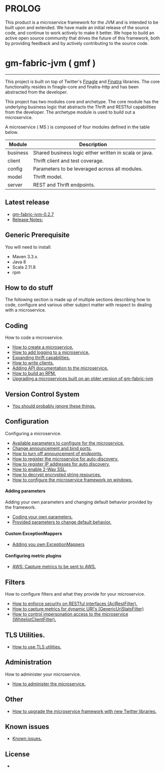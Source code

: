 # PROLOG

This product is a microservice framework for the JVM and is intended to be built upon and extended. We have made an initial release of the source code, and continue to work actively to make it better. We hope to build an active open source community that drives the future of this framework, both by providing feedback and by actively contributing to the source code.

# gm-fabric-jvm ( gmf )
---

This project is built on top of Twitter's [Finagle](https://github.com/twitter/finagle) and [Finatra](https://github.com/twitter/finatra) libraries. The core functionality resides in finagle-core and finatra-http and has been abstracted from the developer.

This project has two modules core and archetype. The core module has the underlying business logic that abstracts the Thrift and RESTful capabilities from the developer. The archetype module is used to build out a microservice.

A microservice ( MS ) is composed of four modules defined in the table below.
	
| Module | Description |
| -------| ----------- |
| business | Shared business logic either written in scala or java. |
| client | Thrift client and test coverage. |
| config | Parameters to be leveraged across all modules. |
| model | Thrift model. |
| server | REST and Thrift endpoints. |

## Latest release
- [gm-fabric-jvm-0.2.7](https://github.com/DecipherNow/gm-fabric-jvm/releases/tag/gm-fabric-jvm-0.2.7)
- [Release Notes:](documentation/ReleaseNotes.md)

## Generic Prerequisite
You will need to install:

- Maven 3.3.x.
- Java 8
- Scala 2.11.8
- rpm

## How to do stuff
The following section is made up of multiple sections describing how to code, configure and various other subject matter with respect to dealing with a microservice.

## Coding
How to code a microservice.

<!-- https://github.com/DecipherNow -->

- [How to create a microservice.](documentation/CreatingNewMS.md)
- [How to add logging to a microservice.](documentation/Logging.md)
- [Expanding thrift capabilities.](documentation/Thrift.md)
- [How to write clients.](documentation/Clients.md)
- [Adding API documentation to the microservice.](documentation/APIDocumentation.md)
- [How to build an RPM.](documentation/RPM.md)
- [Upgrading a microservices built on an older version of gm-fabric-jvm](documentation/UpgradingOlderMicroservice.md)

## Version Control System

- [You should probably ignore these things.](documentation/VCS.md)

## Configuration
Configuring a microservice.

- [Available parameters to configure for the microservice.](documentation/Parameters.md)
- [Change announcement and bind ports.](documentation/AnnounceAndBind.md)
- [How to turn off announcement of endpoints.](documentation/TurnOffAnnouncementOfEP.md)
- [How to register the microservice for auto-discovery.](documentation/ZookeeperAutoDiscovery.md)
- [How to register IP addresses for auto discovery.](documentation/ConfigureIPAddressResolution.md)
- [How to enable 2-Way SSL.](documentation/TwoWaySSL.md)
- [How to decrypt encrypted string resources.](documentation/ResourceDecrypter.md)
- [How to configure the microservice framework on windows.](documentation/MicrosoftWindowsConfiguration.md)

#### Adding parameters
Adding your own parameters and changing default behavior provided by the framework.

- [Coding your own parameters.](documentation/Config.md)
- [Provided parameters to change default behavior.](documentation/Parameters.md)

#### Custom ExceptionMappers

- [Adding you own ExceptionMappers](documentation/CustomExceptionMappers.md)

#### Configuring metric plugins

- [AWS: Capture metrics to be sent to AWS.](documentation/Cloudwatch-plugin.md)

## Filters
How to configure filters and what they provide for your microservice.

- [How to enforce security on RESTful interfaces (AclRestFilter).](documentation/AclRestFilter.md)
- [How to capture metrics for dynamic URI's (GenericUriStatsFilter) ](documentation/GenericUriStatsFilter.md)
- [How to control impersonation access to the microservice (WhitelistClientFilter).](documentation/WhitelistClientFilter.md)

## TLS Utilities.

- [How to use TLS utilities.](documentation/TLSUtils.md)

## Administration
How to administer your microservice.

- [How to administer the microservice.](documentation/Admin.md)

## Other

- [How to upgrade the microservice framework with new Twitter libraries.](documentation/UpgradingFramework.md)

## Known issues

- [Known issues.](documentation/Issues.md)

## License
- [](LICENSE.txt)

